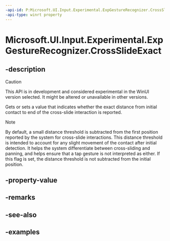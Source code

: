 ```yaml
---
-api-id: P:Microsoft.UI.Input.Experimental.ExpGestureRecognizer.CrossSlideExact
-api-type: winrt property
---
```


# Microsoft.UI.Input.Experimental.ExpGestureRecognizer.CrossSlideExact

<!--
public bool CrossSlideExact { get; set; }
-->

## -description

> [!CAUTION]
> This API is in development and considered experimental in the WinUI version selected. It might be altered or unavailable in other versions.

Gets or sets a value that indicates whether the exact distance from initial contact to end of the cross-slide interaction is reported.

> [!NOTE]
> By default, a small distance threshold is subtracted from the first position reported by the system for cross-slide interactions. This distance threshold is intended to account for any slight movement of the contact after initial detection. It helps the system differentiate between cross-sliding and panning, and helps ensure that a tap gesture is not interpreted as either. If this flag is set, the distance threshold is not subtracted from the initial position.

## -property-value

## -remarks

## -see-also

## -examples
